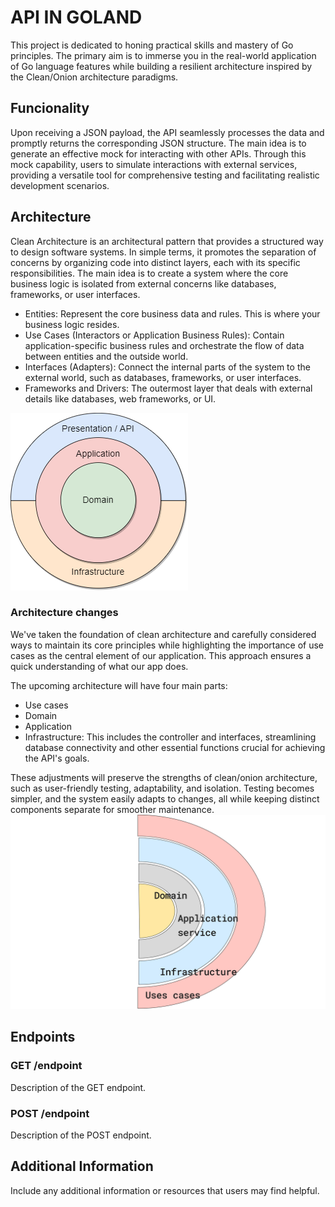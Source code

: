 # API IN GOLAND

This project is dedicated to honing practical skills and mastery of Go principles. The primary aim is to immerse you in the real-world application of Go language features while building a resilient architecture inspired by the Clean/Onion architecture paradigms.

## Funcionality

Upon receiving a JSON payload, the API seamlessly processes the data and promptly returns the corresponding JSON structure. The main idea is to generate an effective mock for interacting with other APIs. Through this mock capability,  users to simulate interactions with external services, providing a versatile tool for comprehensive testing and facilitating realistic development scenarios.

## Architecture 

Clean Architecture is an architectural pattern that provides a structured way to design software systems. In simple terms, it promotes the separation of concerns by organizing code into distinct layers, each with its specific responsibilities. The main idea is to create a system where the core business logic is isolated from external concerns like databases, frameworks, or user interfaces.

- Entities: Represent the core business data and rules. This is where your business logic resides.
- Use Cases (Interactors or Application Business Rules): Contain application-specific business rules and orchestrate the flow of data between entities and the outside world.
- Interfaces (Adapters): Connect the internal parts of the system to the external world, such as databases, frameworks, or user interfaces.
- Frameworks and Drivers: The outermost layer that deals with external details like databases, web frameworks, or UI.

![Alt Text](img/dotnet-onion-architecture.png)

### Architecture changes

We've taken the foundation of clean architecture and carefully considered ways to maintain its core principles while highlighting the importance of use cases as the central element of our application. This approach ensures a quick understanding of what our app does.

The upcoming architecture will have four main parts:

- Use cases
- Domain
- Application
- Infrastructure: This includes the controller and interfaces, streamlining database connectivity and other essential functions crucial for achieving the API's goals.

These adjustments will preserve the strengths of clean/onion architecture, such as user-friendly testing, adaptability, and isolation. Testing becomes simpler, and the system easily adapts to changes, all while keeping distinct components separate for smoother maintenance.
![Alt text](img/image-1.png)

## Endpoints

### GET /endpoint

Description of the GET endpoint.

### POST /endpoint

Description of the POST endpoint.


## Additional Information

Include any additional information or resources that users may find helpful.
